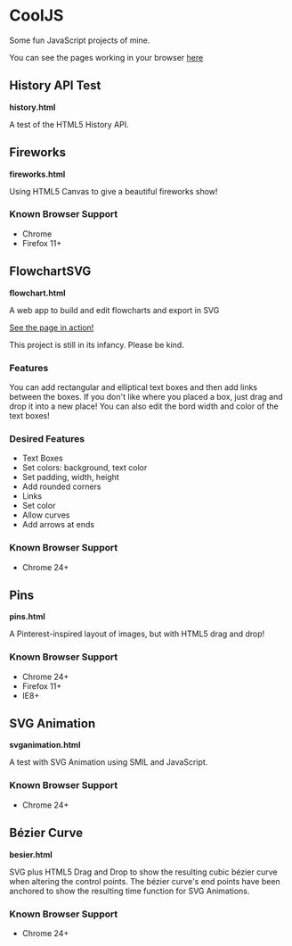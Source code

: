 CoolJS
======

Some fun JavaScript projects of mine.

You can see the pages working in your browser [here](http://yodasws.github.io/CoolJS/)

## History API Test

**history.html**

A test of the HTML5 History API.

## Fireworks

**fireworks.html**

Using HTML5 Canvas to give a beautiful fireworks show!

### Known Browser Support
* Chrome
* Firefox 11+

## FlowchartSVG

**flowchart.html**

A web app to build and edit flowcharts and export in SVG

[See the page in action!](http://yodasws.github.io/CoolJS/flowchart.html)

This project is still in its infancy. Please be kind.

### Features

You can add rectangular and elliptical text boxes and then add links between the boxes.
If you don't like where you placed a box, just drag and drop it into a new place!
You can also edit the bord width and color of the text boxes!

### Desired Features

* Text Boxes
 * Set colors: background, text color
 * Set padding, width, height
 * Add rounded corners
* Links
 * Set color
 * Allow curves
 * Add arrows at ends

### Known Browser Support
* Chrome 24+

## Pins

**pins.html**

A Pinterest-inspired layout of images, but with HTML5 drag and drop!

### Known Browser Support
* Chrome 24+
* Firefox 11+
* IE8+

## SVG Animation

**svganimation.html**

A test with SVG Animation using SMIL and JavaScript.

### Known Browser Support
* Chrome 24+

## Bézier Curve

**besier.html**

SVG plus HTML5 Drag and Drop to show the resulting cubic bézier curve when altering the control points.
The bézier curve's end points have been anchored to show the resulting time function for SVG Animations.

### Known Browser Support
* Chrome 24+

